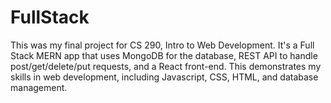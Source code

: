 # FullStack
This was my final project for CS 290, Intro to Web Development. It's a Full Stack MERN app that uses MongoDB for the database, REST API to handle post/get/delete/put requests, and a React front-end. This demonstrates my skills in web development, including Javascript, CSS, HTML, and database management. 
